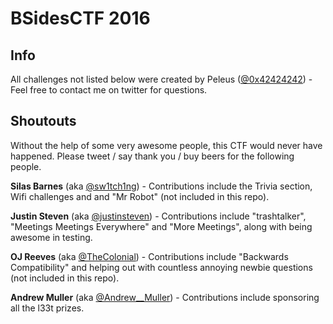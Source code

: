 # BSidesCTF 2016

## Info
All challenges not listed below were created by Peleus ([@0x42424242](https://twitter.com/0x42424242)) - Feel free to contact me on twitter for questions.

## Shoutouts

Without the help of some very awesome people, this CTF would never have happened. Please tweet / say thank you / buy beers for the following people.

**Silas Barnes** (aka [@sw1tch1ng](https://twitter.com/sw1tch1ng)) - Contributions include the Trivia section, Wifi challenges and and "Mr Robot" (not included in this repo).

**Justin Steven** (aka [@justinsteven](https://twitter.com/justinsteven)) - Contributions include "trashtalker", "Meetings Meetings Everywhere" and "More Meetings", along with being awesome in testing.

**OJ Reeves** (aka [@TheColonial](https://twitter.com/TheColonial)) - Contributions include "Backwards Compatibility" and helping out with countless annoying newbie questions (not included in this repo).

**Andrew Muller** (aka [@Andrew\_\_Muller](https://twitter.com/@Andrew__Muller)) - Contributions include sponsoring all the l33t prizes.


